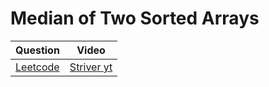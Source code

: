 Median of Two Sorted Arrays
===

|Question|Video|
|-|-|
|[Leetcode](https://leetcode.com/problems/median-of-two-sorted-arrays/description/)|[Striver yt](https://youtu.be/NTop3VTjmxk)|